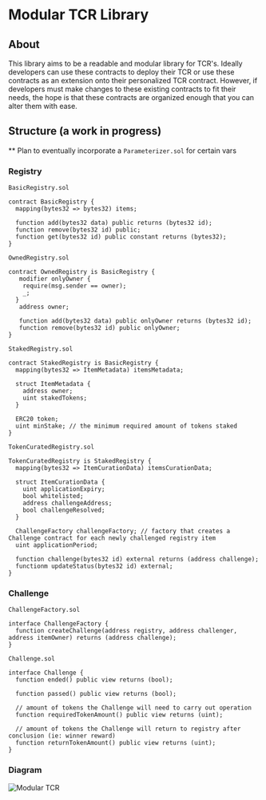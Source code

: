 # Modular TCR Library

## About

This library aims to be a readable and modular library for TCR's. Ideally developers can use these contracts to deploy their TCR or use these contracts as an extension onto their personalized TCR contract. However, if developers must make changes to these existing contracts to fit their needs, the hope is that these contracts are organized enough that you can alter them with ease.

## Structure (a work in progress)
** Plan to eventually incorporate a `Parameterizer.sol` for certain vars

### Registry

`BasicRegistry.sol`

```
contract BasicRegistry {
  mapping(bytes32 => bytes32) items;

  function add(bytes32 data) public returns (bytes32 id);
  function remove(bytes32 id) public;
  function get(bytes32 id) public constant returns (bytes32);
}
```

`OwnedRegistry.sol`

```
contract OwnedRegistry is BasicRegistry {
   modifier onlyOwner {
    require(msg.sender == owner);
    _;
  }
   address owner;

   function add(bytes32 data) public onlyOwner returns (bytes32 id);
   function remove(bytes32 id) public onlyOwner;
}
```

`StakedRegistry.sol`

```
contract StakedRegistry is BasicRegistry {
  mapping(bytes32 => ItemMetadata) itemsMetadata;

  struct ItemMetadata {
    address owner;
    uint stakedTokens;
  }

  ERC20 token;
  uint minStake; // the minimum required amount of tokens staked
}
```

`TokenCuratedRegistry.sol`

```
TokenCuratedRegistry is StakedRegistry {
  mapping(bytes32 => ItemCurationData) itemsCurationData;

  struct ItemCurationData {
    uint applicationExpiry;
    bool whitelisted;
    address challengeAddress;
    bool challengeResolved;
  }

  ChallengeFactory challengeFactory; // factory that creates a Challenge contract for each newly challenged registry item
  uint applicationPeriod;

  function challenge(bytes32 id) external returns (address challenge);
  functionm updateStatus(bytes32 id) external;
}
```

### Challenge
`ChallengeFactory.sol`

```
interface ChallengeFactory {
  function createChallenge(address registry, address challenger, address itemOwner) returns (address challenge);
}

```

`Challenge.sol`

```
interface Challenge {
  function ended() public view returns (bool);

  function passed() public view returns (bool);

  // amount of tokens the Challenge will need to carry out operation
  function requiredTokenAmount() public view returns (uint);

  // amount of tokens the Challenge will return to registry after conclusion (ie: winner reward)
  function returnTokenAmount() public view returns (uint);
}
```
### Diagram
![Modular TCR](https://user-images.githubusercontent.com/5539720/45768348-a5134b00-bc0a-11e8-85f1-d41e9b476883.jpg)
